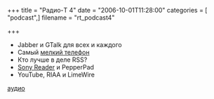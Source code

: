 +++
title = "Радио-T 4"
date = "2006-10-01T11:28:00"
categories = [ "podcast",]
filename = "rt_podcast4"

+++

- Jabber и GTalk для всех и каждого
- Самый [мелкий телефон](http://mobbit.info/item/1860)
- Кто лучше в деле RSS?
- [Sony Reader](http://www.gizmodo.com/gadgets/gadgets/sony-reader-gizmodos-hands-all-over-350-in-october-really-203185.php) и PepperPad
- YouTube, RIAA и LimeWire

[аудио](https://cdn.radio-t.com/rt_podcast4.mp3)
<audio src="https://cdn.radio-t.com/rt_podcast4.mp3" preload="none"></audio>
